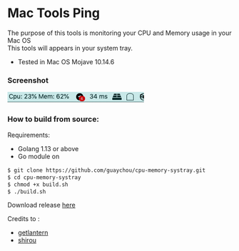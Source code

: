 # Mac Tools Ping

The purpose of this tools is monitoring your CPU and Memory usage in your Mac OS <br /> 
This tools will appears in your system tray.

- Tested in Mac OS Mojave 10.14.6

### Screenshot

![Screenshot](images/img1.png)

### How to build from source:

Requirements:
- Golang 1.13 or above
- Go module on

```cassandraql
$ git clone https://github.com/guaychou/cpu-memory-systray.git
$ cd cpu-memory-systray
$ chmod +x build.sh
$ ./build.sh
```
Download release [here](https://github.com/guaychou/cpu-memory-systray/releases/download/v1.0/CpuMemoryService.zip)

Credits to :

- [getlantern](https://github.com/getlantern/systray)
- [shirou](https://github.com/shirou/gopsutil)

